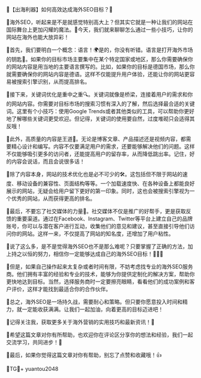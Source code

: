 🌟【出海利器】如何高效达成海外SEO目标？🚀

🌈海外SEO，听起来是不是就感觉特别高大上？但其实它就是一种让我们的网站在国际舞台上更加闪耀的魔法。🎯今天，我们就来聊聊怎么通过一些小技巧，让你的网站在海外也能大放异彩！

🌈首先，我们要明白一个概念：语言！🌍是的，你没有听错。语言是打开海外市场的钥匙🔑。如果你的目标市场主要集中在某个特定国家或地区，那么你需要确保你的网站内容是用当地的主要语言撰写的。比如，如果你的目标是德国市场，那么你就需要确保你的网站内容是德语。这样不仅能提升用户体验，还能让你的网站更容易被搜索引擎识别，从而提高排名。

🌈接下来，关键词优化是重中之重🔍。关键词就像是桥梁，连接着用户的需求和你的网站内容。你需要对目标市场的搜索习惯有深入的了解，然后选择最合适的关键词。这里有个小技巧：使用Google Trends或者其他类似的工具，可以帮助你更好地了解哪些关键词更受欢迎。但记得，关键词的使用要自然，过度堆砌只会适得其反哦！

🌈此外，高质量的内容是王道📝。无论是博客文章、产品描述还是视频内容，都需要精心设计和编写。内容不仅要满足用户的需求，还要能够解决他们的问题。这样不仅能够吸引更多的访问者，还能提高用户的留存率，从而降低跳出率。记住，好的内容会说话，而且会说很多话！

🌈除了内容本身，网站的技术优化也是必不可少的🛠️。这包括但不限于网站的速度、移动设备的兼容性、页面结构等等。一个加载速度快、在各种设备上都能良好展示的网站，无疑会给用户留下更好的第一印象。同时，这也会被搜索引擎视为一个优秀的网站，从而获得更高的排名。

🌈最后，不要忘了社交媒体的力量💪。社交媒体不仅是推广的好帮手，更是获取反馈的重要渠道。通过在Facebook、Instagram、Twitter等平台上建立自己的品牌账号，你可以与潜在客户进行互动，收集他们的意见和建议，甚至直接引导他们访问你的网站。这样一来，不仅提高了网站的知名度，还增加了用户粘性。

🌈说了这么多，是不是觉得海外SEO也不是那么难呢？只要掌握了正确的方法，加上持之以恒的努力，相信你一定能够达成自己的海外SEO目标！🚀🚀🚀

🌈但是，如果自己操作起来太复杂或者时间有限，不妨考虑找专业的海外SEO服务商。他们拥有丰富的经验和专业的技术，能够为你提供定制化的解决方案，帮助你更快地达到目标。当然，选择服务商时一定要擦亮眼睛，看看他们的成功案例和客户评价，这样才能找到最适合你的合作伙伴。

🌈总之，海外SEO是一场持久战，需要耐心和策略。但只要你愿意投入时间和精力，就一定能收获满满。让我们一起加油，向着更高的目标迈进吧！

🌈记得关注我，获取更多关于海外营销的实用技巧和最新资讯！👋

🌈希望这篇文章对你有所帮助，也欢迎你在评论区分享你的想法和经验，我们一起交流学习，共同进步！💬

🌈最后，如果你觉得这篇文章对你有帮助，别忘了点赞和收藏哦！👍

🌈TG💪+ yuantou2048
